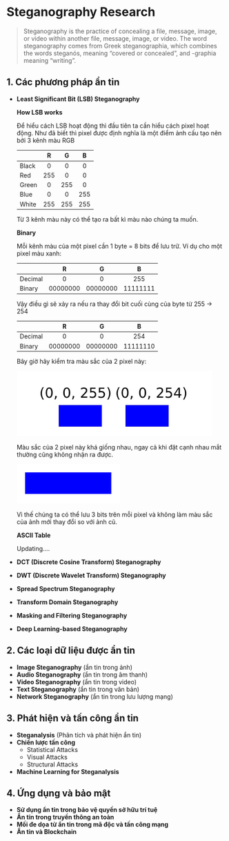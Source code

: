 # Steganography Research
>Steganography is the practice of concealing a file, message, image, or video within another file, message, image, or video. The word steganography comes from Greek steganographia, which combines the words steganós, meaning “covered or concealed”, and -graphia meaning “writing”.




## 1. Các phương pháp ẩn tin
- **Least Significant Bit (LSB) Steganography**

    **How LSB works**  

    Để hiểu cách LSB hoạt động thì đầu tiên ta cần hiểu cách pixel hoạt động. Như đã biết thì pixel được định nghĩa là một điểm ảnh cấu tạo nên bởi 3 kênh màu RGB

    |     | R | G | B |
    | --- |:-:|:-:|:-:|
    |Black|0|0|0|
    |Red  |255|0|0|
    |Green|0|255|0|
    |Blue |0|0|255|
    |White|255|255|255|
    
    Từ 3 kênh màu này có thể tạo ra bất kì màu nào chúng ta muốn. 
    
    **Binary**
    
    Mỗi kênh màu của một pixel cần 1 byte = 8 bits để lưu trữ. Ví dụ cho một pixel màu xanh:
    
    |     | R | G | B |
    | --- |:-:|:-:|:-:|
    |Decimal|0|0|255|
    |Binary |00000000|00000000|11111111|
    
    Vậy điều gì sẽ xảy ra nếu ra thay đổi bit cuối cùng của byte từ 255 -> 254
    
    |     | R | G | B |
    | --- |:-:|:-:|:-:|
    |Decimal|0|0|254|
    |Binary |00000000|00000000|11111110|
    
    Bây giờ hãy kiểm tra màu sắc của 2 pixel này:
    
    ![](/img/image1.png)
    
    Màu sắc của 2 pixel này khá giống nhau, ngay cả khi đặt cạnh nhau mắt thường cũng không nhận ra được.
    
    ![](/img/image2.png)

    Vì thế chúng ta có thể lưu 3 bits trên mỗi pixel và không làm màu sắc của ảnh mới thay đổi so với ảnh cũ.

    **ASCII Table**

    Updating....
    
- **DCT (Discrete Cosine Transform) Steganography**
- **DWT (Discrete Wavelet Transform) Steganography**
- **Spread Spectrum Steganography**
- **Transform Domain Steganography**
- **Masking and Filtering Steganography**
- **Deep Learning-based Steganography**

## 2. Các loại dữ liệu được ẩn tin
- **Image Steganography** (ẩn tin trong ảnh)
- **Audio Steganography** (ẩn tin trong âm thanh)
- **Video Steganography** (ẩn tin trong video)
- **Text Steganography** (ẩn tin trong văn bản)
- **Network Steganography** (ẩn tin trong lưu lượng mạng)

## 3. Phát hiện và tấn công ẩn tin
- **Steganalysis** (Phân tích và phát hiện ẩn tin)
- **Chiến lược tấn công**
  - Statistical Attacks
  - Visual Attacks
  - Structural Attacks
- **Machine Learning for Steganalysis**

## 4. Ứng dụng và bảo mật
- **Sử dụng ẩn tin trong bảo vệ quyền sở hữu trí tuệ**
- **Ẩn tin trong truyền thông an toàn**
- **Mối đe dọa từ ẩn tin trong mã độc và tấn công mạng**
- **Ẩn tin và Blockchain**

